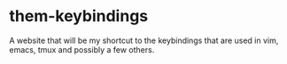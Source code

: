 # them-keybindings
A website that will be my shortcut to the keybindings that are used in vim, emacs, tmux and possibly a few others.
